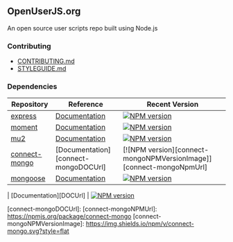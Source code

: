 ## OpenUserJS.org

An open source user scripts repo built using Node.js

### Contributing

* [CONTRIBUTING.md][contributing]
* [STYLEGUIDE.md][styleguide]

### Dependencies

Repository | Reference | Recent Version
--- | --- | ---
[express][expressGHUrl] | [Documentation][expressDOCUrl] | [![NPM version][expressNPMVersionImage]][expressNpmUrl]
[moment][momentGHUrl] | [Documentation][momentDOCUrl] | [![NPM version][momentNPMVersionImage]][momentNpmUrl]
[mu2][mu2GHUrl] | [Documentation][mu2DOCUrl] | [![NPM version][mu2NPMVersionImage]][mu2NpmUrl]
[connect-mongo][connect-mongoGHUrl] | [Documentation][connect-mongoDOCUrl] | [![NPM version][connect-mongoNPMVersionImage]][connect-mongoNpmUrl]
[mongoose][mongooseGHUrl] | [Documentation][mongooseDOCUrl] | [![NPM version][mongooseNPMVersionImage]][mongooseNpmUrl]


[][GHUrl] | [Documentation][DOCUrl] | [![NPM version][NPMVersionImage]][NpmUrl]

[connect-mongoGHUrl]: https://github.com/kcbanner/connect-mongo
[connect-mongoDOCUrl]:
[connect-mongoNPMUrl]: https://npmjs.org/package/connect-mongo
[connect-mongoNPMVersionImage]: https://img.shields.io/npm/v/connect-mongo.svg?style=flat

[expressGHUrl]: https://github.com/strongloop/express
[expressDOCUrl]: http://expressjs.com/
[expressNPMUrl]: https://www.npmjs.org/package/express
[expressNPMVersionImage]: https://img.shields.io/npm/v/express.svg?style=flat

[momentGHUrl]: https://github.com/moment/moment
[momentDOCUrl]: http://momentjs.com/docs/
[momentNPMUrl]: https://npmjs.org/package/moment
[momentNPMVersionImage]: https://img.shields.io/npm/v/moment.svg?style=flat

[mongooseGHUrl]: https://github.com/LearnBoost/mongoose
[mongooseDOCUrl]: http://mongoosejs.com
[mongooseNPMUrl]: https://npmjs.org/package/mongoose
[mongooseNPMVersionImage]: https://img.shields.io/npm/v/mongoose.svg?style=flat

[mu2GHUrl]: https://github.com/raycmorgan/Mu
[mu2DOCUrl]: https://github.com/raycmorgan/Mu/blob/master/README.md
[mu2NPMUrl]: https://www.npmjs.org/package/mu2
[mu2NPMVersionImage]: https://img.shields.io/npm/v/mu2.svg?style=flat



[GHUrl]:
[DOCUrl]:
[NPMUrl]: https://npmjs.org/package/
[NPMVersionImage]: https://img.shields.io/npm/v/.svg?style=flat




[styleguide]: STYLEGUIDE
[contributing]: CONTRIBUTING

